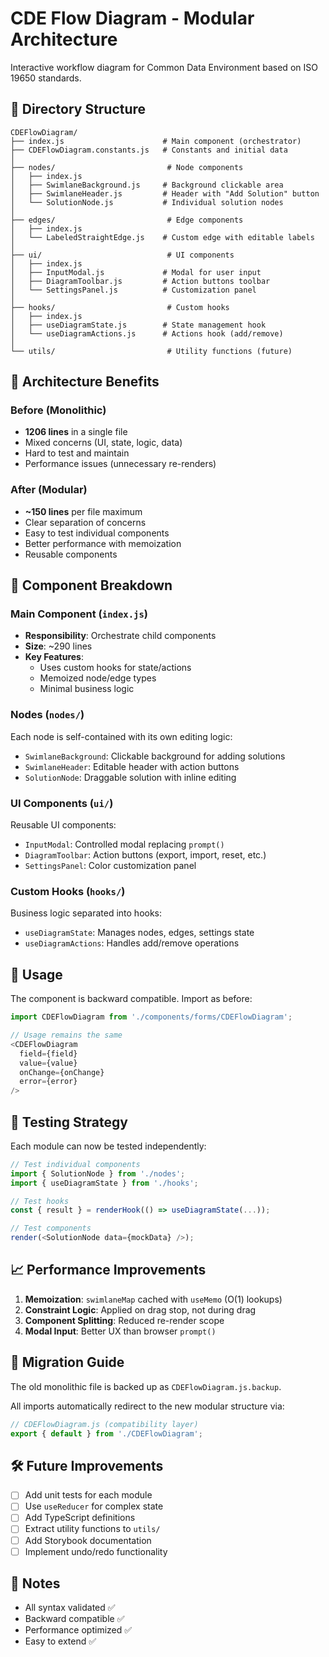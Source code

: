 # CDE Flow Diagram - Modular Architecture

Interactive workflow diagram for Common Data Environment based on ISO 19650 standards.

## 📁 Directory Structure

```
CDEFlowDiagram/
├── index.js                      # Main component (orchestrator)
├── CDEFlowDiagram.constants.js   # Constants and initial data
│
├── nodes/                         # Node components
│   ├── index.js
│   ├── SwimlaneBackground.js     # Background clickable area
│   ├── SwimlaneHeader.js         # Header with "Add Solution" button
│   └── SolutionNode.js           # Individual solution nodes
│
├── edges/                         # Edge components
│   ├── index.js
│   └── LabeledStraightEdge.js    # Custom edge with editable labels
│
├── ui/                            # UI components
│   ├── index.js
│   ├── InputModal.js             # Modal for user input
│   ├── DiagramToolbar.js         # Action buttons toolbar
│   └── SettingsPanel.js          # Customization panel
│
├── hooks/                         # Custom hooks
│   ├── index.js
│   ├── useDiagramState.js        # State management hook
│   └── useDiagramActions.js      # Actions hook (add/remove)
│
└── utils/                         # Utility functions (future)
```

## 🎯 Architecture Benefits

### Before (Monolithic)
- **1206 lines** in a single file
- Mixed concerns (UI, state, logic, data)
- Hard to test and maintain
- Performance issues (unnecessary re-renders)

### After (Modular)
- **~150 lines** per file maximum
- Clear separation of concerns
- Easy to test individual components
- Better performance with memoization
- Reusable components

## 🔧 Component Breakdown

### Main Component (`index.js`)
- **Responsibility**: Orchestrate child components
- **Size**: ~290 lines
- **Key Features**:
  - Uses custom hooks for state/actions
  - Memoized node/edge types
  - Minimal business logic

### Nodes (`nodes/`)
Each node is self-contained with its own editing logic:
- `SwimlaneBackground`: Clickable background for adding solutions
- `SwimlaneHeader`: Editable header with action buttons
- `SolutionNode`: Draggable solution with inline editing

### UI Components (`ui/`)
Reusable UI components:
- `InputModal`: Controlled modal replacing `prompt()`
- `DiagramToolbar`: Action buttons (export, import, reset, etc.)
- `SettingsPanel`: Color customization panel

### Custom Hooks (`hooks/`)
Business logic separated into hooks:
- `useDiagramState`: Manages nodes, edges, settings state
- `useDiagramActions`: Handles add/remove operations

## 🚀 Usage

The component is backward compatible. Import as before:

```javascript
import CDEFlowDiagram from './components/forms/CDEFlowDiagram';

// Usage remains the same
<CDEFlowDiagram
  field={field}
  value={value}
  onChange={onChange}
  error={error}
/>
```

## 🧪 Testing Strategy

Each module can now be tested independently:

```javascript
// Test individual components
import { SolutionNode } from './nodes';
import { useDiagramState } from './hooks';

// Test hooks
const { result } = renderHook(() => useDiagramState(...));

// Test components
render(<SolutionNode data={mockData} />);
```

## 📈 Performance Improvements

1. **Memoization**: `swimlaneMap` cached with `useMemo` (O(1) lookups)
2. **Constraint Logic**: Applied on drag stop, not during drag
3. **Component Splitting**: Reduced re-render scope
4. **Modal Input**: Better UX than browser `prompt()`

## 🔄 Migration Guide

The old monolithic file is backed up as `CDEFlowDiagram.js.backup`.

All imports automatically redirect to the new modular structure via:
```javascript
// CDEFlowDiagram.js (compatibility layer)
export { default } from './CDEFlowDiagram';
```

## 🛠️ Future Improvements

- [ ] Add unit tests for each module
- [ ] Use `useReducer` for complex state
- [ ] Add TypeScript definitions
- [ ] Extract utility functions to `utils/`
- [ ] Add Storybook documentation
- [ ] Implement undo/redo functionality

## 📝 Notes

- All syntax validated ✅
- Backward compatible ✅
- Performance optimized ✅
- Easy to extend ✅
